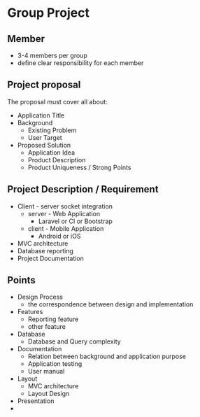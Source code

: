 # Group Project

## Member
* 3-4 members per group
* define clear responsibility for each member

## Project proposal
The proposal must cover all about:
* Application Title
* Background
  * Existing Problem
  * User Target
* Proposed Solution
  * Application Idea
  * Product Description
  * Product Uniqueness / Strong Points

## Project Description / Requirement
* Client - server socket integration
  * server - Web Application
    * Laravel or CI or Bootstrap
  * client - Mobile Application
    * Android or iOS
* MVC architecture
* Database reporting
* Project Documentation

## Points
* Design Process
  * the correspondence between design and implementation
* Features
  * Reporting feature
  * other feature
* Database 
  * Database and Query complexity
* Documentation
  * Relation between background and application purpose
  * Application testing
  * User manual
* Layout
  * MVC architecture
  * Layout Design
* Presentation
* 


